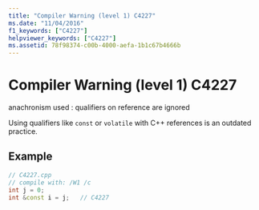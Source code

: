 ```yaml
---
title: "Compiler Warning (level 1) C4227"
ms.date: "11/04/2016"
f1_keywords: ["C4227"]
helpviewer_keywords: ["C4227"]
ms.assetid: 78f98374-c00b-4000-aefa-1b1c67b4666b
---
```

# Compiler Warning (level 1) C4227

anachronism used : qualifiers on reference are ignored

Using qualifiers like `const` or `volatile` with C++ references is an outdated practice.

## Example

```cpp
// C4227.cpp
// compile with: /W1 /c
int j = 0;
int &const i = j;   // C4227
```